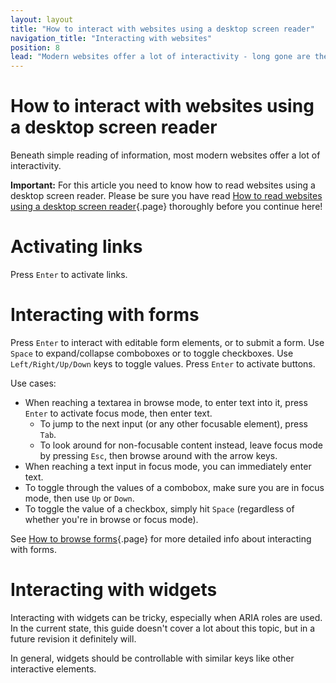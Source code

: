 ```yaml
---
layout: layout
title: "How to interact with websites using a desktop screen reader"
navigation_title: "Interacting with websites"
position: 8
lead: "Modern websites offer a lot of interactivity - long gone are the times of static pages. Complex interactions can become quite a challenge using a screen reader, but if done properly, there are no limits."
---
```


# How to interact with websites using a desktop screen reader

Beneath simple reading of information, most modern websites offer a lot of interactivity.

**Important:** For this article you need to know how to read websites using a desktop screen reader. Please be sure you have read [How to read websites using a desktop screen reader](/knowledge/desktop-screen-readers/reading-websites){.page} thoroughly before you continue here!

# Activating links

Press `Enter` to activate links.

# Interacting with forms

Press `Enter` to interact with editable form elements, or to submit a form. Use `Space` to expand/collapse comboboxes or to toggle checkboxes. Use `Left/Right/Up/Down` keys to toggle values. Press `Enter` to activate buttons.

Use cases:

- When reaching a textarea in browse mode, to enter text into it, press `Enter` to activate focus mode, then enter text.
    - To jump to the next input (or any other focusable element), press `Tab`.
    - To look around for non-focusable content instead, leave focus mode by pressing `Esc`, then browse around with the arrow keys.
- When reaching a text input in focus mode, you can immediately enter text.
- To toggle through the values of a combobox, make sure you are in focus mode, then use `Up` or `Down`.
- To toggle the value of a checkbox, simply hit `Space` (regardless of whether you're in browse or focus mode).

See [How to browse forms](/examples/forms/how-to-browse-forms){.page} for more detailed info about interacting with forms.

# Interacting with widgets

Interacting with widgets can be tricky, especially when ARIA roles are used. In the current state, this guide doesn't cover a lot about this topic, but in a future revision it definitely will.

In general, widgets should be controllable with similar keys like other interactive elements.